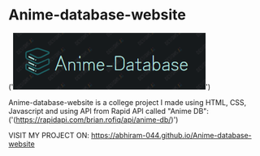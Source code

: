 # Anime-database-website

('![LOGO](/images/logo.png)')

Anime-database-website is a  college project I made using HTML, CSS, Javascript and using API from Rapid API called "Anime DB": ('(https://rapidapi.com/brian.rofiq/api/anime-db/)')

VISIT MY PROJECT ON: https://abhiram-044.github.io/Anime-database-website
